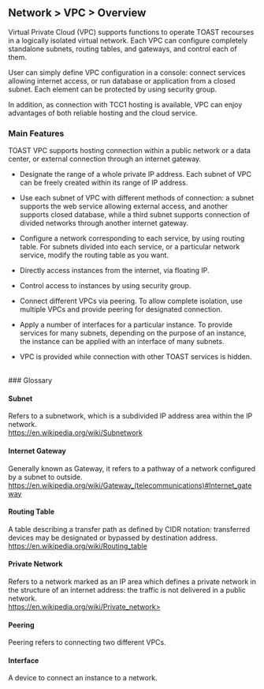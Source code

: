 ## Network > VPC > Overview

Virtual Private Cloud (VPC) supports functions to operate TOAST recourses in a logically isolated virtual network. Each VPC can configure completely standalone subnets, routing tables, and gateways, and control each of them. 

User can simply define VPC configuration in a console: connect services allowing internet access, or run database or application from a closed subnet. Each element can be protected by using security group. 

In addition, as connection with TCC1 hosting is available, VPC can enjoy advantages of both reliable hosting and the cloud service. 




### Main Features 

TOAST VPC supports hosting connection within a public network or a data center, or external connection through an internet gateway. 

* Designate the range of a whole private IP address. Each subnet of VPC can be freely created within its range of IP address.   

* Use each subnet of VPC with different methods of connection: a subnet supports the web service allowing external access, and another supports closed database, while a third subnet supports connection of divided networks through another internet gateway.   

* Configure a network corresponding to each service, by using routing table. For subnets divided into each service, or a particular network service, modify the routing table as you want. 

* Directly access instances from the internet, via floating IP. 

* Control access to instances by using security group. 

* Connect different VPCs via peering. To allow complete isolation, use multiple VPCs and provide peering for designated connection. 

* Apply a number of interfaces for a particular instance. To provide services for many subnets, depending on the purpose of an instance, the instance can be applied with an interface of many subnets.  

* VPC is provided while connection with other TOAST services is hidden.  

<br>
### Glossary

#### Subnet

Refers to a subnetwork, which is a subdivided IP address area within the IP network.<br>https://en.wikipedia.org/wiki/Subnetwork

#### Internet Gateway

Generally known as Gateway, it refers to a pathway of a network configured by a subnet to outside.<br>https://en.wikipedia.org/wiki/Gateway_(telecommunications)#Internet_gateway

#### Routing Table

A table describing a transfer path as defined by CIDR notation: transferred devices may be designated or bypassed by destination address.<br>https://en.wikipedia.org/wiki/Routing_table

#### Private Network

Refers to a network marked as an IP area which defines a private network in the structure of an internet address: the traffic is not delivered in a public network. <br>https://en.wikipedia.org/wiki/Private_network>

#### Peering

Peering refers to connecting two different VPCs. 

#### Interface

A device to connect an instance to a network.

